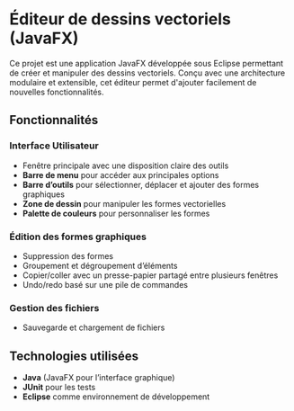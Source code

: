 # Éditeur de dessins vectoriels (JavaFX)  

Ce projet est une application JavaFX développée sous Eclipse permettant de créer et manipuler des dessins vectoriels. Conçu avec une architecture modulaire et extensible, cet éditeur permet d'ajouter facilement de nouvelles fonctionnalités.  

## Fonctionnalités

### Interface Utilisateur  
- Fenêtre principale avec une disposition claire des outils  
- **Barre de menu** pour accéder aux principales options  
- **Barre d’outils** pour sélectionner, déplacer et ajouter des formes graphiques  
- **Zone de dessin** pour manipuler les formes vectorielles  
- **Palette de couleurs** pour personnaliser les formes  

### Édition des formes graphiques  
- Suppression des formes 
- Groupement et dégroupement d’éléments  
- Copier/coller avec un presse-papier partagé entre plusieurs fenêtres  
- Undo/redo basé sur une pile de commandes  

### Gestion des fichiers  
- Sauvegarde et chargement de fichiers   

## Technologies utilisées  
- **Java** (JavaFX pour l’interface graphique)  
- **JUnit** pour les tests  
- **Eclipse** comme environnement de développement

